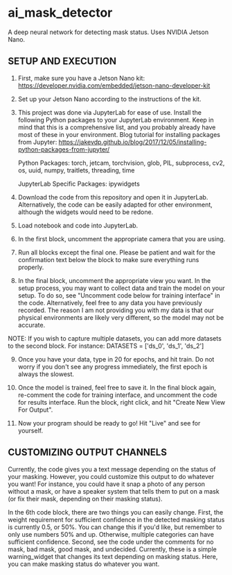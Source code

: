# ai_mask_detector
A deep neural network for detecting mask status. Uses NVIDIA Jetson Nano.

## SETUP AND EXECUTION
1. First, make sure you have a Jetson Nano kit: https://developer.nvidia.com/embedded/jetson-nano-developer-kit

2. Set up your Jetson Nano according to the instructions of the kit.

3. This project was done via JupyterLab for ease of use. Install the following Python packages to your JupyterLab environment. Keep in mind that this is a comprehensive list, and you probably already have most of these in your environment. Blog tutorial for installing packages from Jupyter: https://jakevdp.github.io/blog/2017/12/05/installing-python-packages-from-jupyter/

	Python Packages:
		torch, 
		jetcam, 
		torchvision, 
		glob, 
		PIL, 
		subprocess, 
		cv2, 
		os, 
		uuid, 
		numpy, 
		traitlets, 
		threading, 
		time

	JupyterLab Specific Packages:
		ipywidgets

4. Download the code from this repository and open it in JupyterLab. Alternatively, the code can be easily adapted for other environment, although the widgets would need to be redone.

5. Load notebook and code into JupyterLab.

6. In the first block, uncomment the appropriate camera that you are using. 

7. Run all blocks except the final one. Please be patient and wait for the confirmation text below the block to make sure everything runs properly.

8. In the final block, uncomment the appropriate view you want. In the setup process, you may want to collect data and train the model on your setup. To do so, see "Uncomment code below for training interface" in the code. Alternatively, feel free to any data you have previously recorded. The reason I am not providing you with my data is that our physical environments are likely very different, so the model may not be accurate.

NOTE: If you wish to capture multiple datasets, you can add more datasets to the second block. For instance: DATASETS = ['ds_0', 'ds_1', 'ds_2'] 

9. Once you have your data, type in 20 for epochs, and hit train. Do not worry if you don't see any progress immediately, the first epoch is always the slowest.

10. Once the model is trained, feel free to save it. In the final block again, re-comment the code for training interface, and uncomment the code for results interface. Run the block, right click, and hit "Create New View For Output".

11. Now your program should be ready to go! Hit "Live" and see for yourself.

## CUSTOMIZING OUTPUT CHANNELS
Currently, the code gives you a text message depending on the status of your masking. However, you could customize this output to do whatever you want! For instance, you could have it snap a photo of any person without a mask, or have a speaker system that tells them to put on a mask (or fix their mask, depending on their masking status).

In the 6th code block, there are two things you can easily change. First, the weight requirement for sufficient confidence in the detected masking status is currently 0.5, or 50%. You can change this if you'd like, but remember to only use numbers 50% and up. Otherwise, multiple categories can have sufficient confidence. Second, see the code under the comments for no mask, bad mask, good mask, and undecided. Currently, these is a simple warning_widget that changes its text depending on masking status. Here, you can make masking status do whatever you want.  

